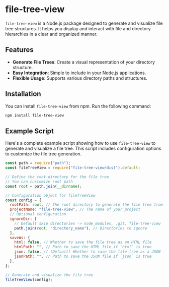 # file-tree-view

`file-tree-view` is a Node.js package designed to generate and visualize file tree structures. It helps you display and interact with file and directory hierarchies in a clear and organized manner.

## Features

- **Generate File Trees**: Create a visual representation of your directory structure.
- **Easy Integration**: Simple to include in your Node.js applications.
- **Flexible Usage**: Supports various directory paths and structures.

## Installation

You can install `file-tree-view` from npm. Run the following command:

```bash
npm install file-tree-view
```

## Example Script

Here's a complete example script showing how to use `file-tree-view` to generate and visualize a file tree. This script includes configuration options to customize the file tree generation.

```javascript
const path = require("path");
const fileTreeView = require("file-tree-view/dist").default;

// Define the root directory for the file tree
// You can customize root path
const root = path.join(__dirname);

// Configuration object for fileTreeView
const config = {
  rootPath: root, // The root directory to generate the file tree from
  projectName: "file-tree-view", // The name of your project
  // Optional configuration
  ignoreDir: [
    // Default skip directories -> node_modules, .git, file-tree-view
    path.join(root, "directory_name"), // Directories to ignore
  ],
  saveAs: {
    html: false, // Whether to save the file tree as an HTML file
    htmlPath: "", // Path to save the HTML file if `html` is true
    json: false, // (Default) Whether to save the file tree as a JSON file
    jsonPath: "", // Path to save the JSON file if `json` is true
  },
};

// Generate and visualize the file tree
fileTreeView(config);
```
